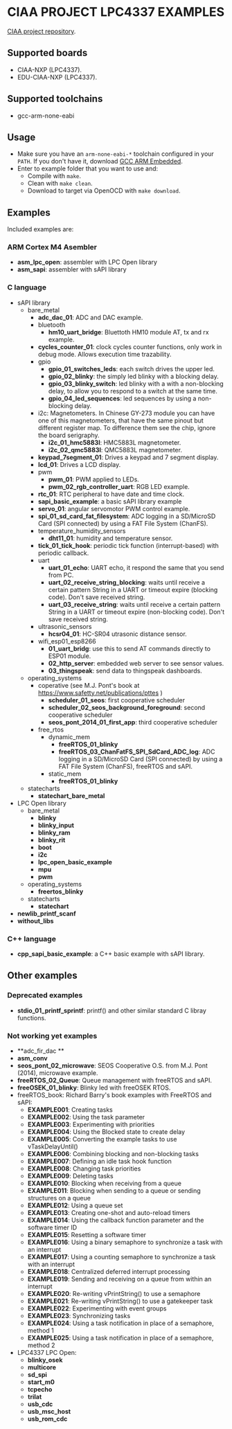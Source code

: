 # CIAA PROJECT LPC4337 EXAMPLES

[CIAA project repository](../../../ciaa_project).

## Supported boards
- CIAA-NXP (LPC4337).
- EDU-CIAA-NXP (LPC4337).

## Supported toolchains
- gcc-arm-none-eabi

## Usage
- Make sure you have an ```arm-none-eabi-*``` toolchain configured in your ```PATH```. If you don't have it, download [GCC ARM Embedded](https://developer.arm.com/open-source/gnu-toolchain/gnu-rm).
- Enter to example folder that you want to use and:
    - Compile with ```make```.
    - Clean with ```make clean```.
    - Download to target via OpenOCD with ```make download```.

## Examples

Included examples are:

### ARM Cortex M4 Asembler
 - **asm_lpc_open**: assembler with LPC Open library
 - **asm_sapi**: assembler with sAPI library
 
### C language
 - sAPI library
    - bare_metal
        - **adc_dac_01**: ADC and DAC example.
        - bluetooth
            - **hm10_uart_bridge**: Bluettoth HM10 module AT, tx and rx example.
        - **cycles_counter_01**: clock cycles counter functions, only work in debug mode. Allows execution time trazability.
        - gpio
            - **gpio_01_switches_leds**: each switch drives the upper led.
            - **gpio_02_blinky**: the simply led blinky with a blocking delay.
            - **gpio_03_blinky_switch**: led blinky with a with a non-blocking delay, to allow you to respond to a switch at the same time.
            - **gpio_04_led_sequences**: led sequences by using a non-blocking delay.
        - i2c: Magnetometers. In Chinese GY-273 module you can have one of this magnetometers, that have the same pinout but different register map. To difference them see the chip, ignore the board serigraphy.
            - **i2c_01_hmc5883l**: HMC5883L magnetometer. 
            - **i2c_02_qmc5883l**: QMC5883L magnetometer.
        - **keypad_7segment_01**: Drives a keypad and 7 segment display.
        - **lcd_01**: Drives a LCD display.
        - pwm
            - **pwm_01**: PWM applied to LEDs.
            - **pwm_02_rgb_controller_uart**: RGB LED example.
        - **rtc_01**: RTC peripheral to have date and time clock.
        - **sapi_basic_example**: a basic sAPI library example
        - **servo_01**: angular servomotor PWM control example.
        - **spi_01_sd_card_fat_filesystem**: ADC logging in a SD/MicroSD Card (SPI connected) by using a FAT File System (ChanFS).
        - temperature_humidity_sensors
            - **dht11_01**: humidity and temperature sensor.
        - **tick_01_tick_hook**: periodic tick function (interrupt-based) with periodic callback.
        - uart
            - **uart_01_echo**: UART echo, it respond the same that you send from PC.
            - **uart_02_receive_string_blocking**: waits until receive a certain pattern String in a UART or timeout expire (blocking code). Don't save received string.
            - **uart_03_receive_string**: waits until receive a certain pattern String in a UART or timeout expire (non-blocking code). Don't save received string.
        - ultrasonic_sensors
            - **hcsr04_01**:  HC-SR04 utrasonic distance sensor.
        - wifi_esp01_esp8266
            - **01_uart_bridg**: use this to send AT commands directly to ESP01 module.
            - **02_http_server**: embedded web server to see sensor values.
            - **03_thingspeak**: send data to thingspeak dashboards.
    - operating_systems
        - coperative (see M.J. Pont's book at https://www.safetty.net/publications/pttes )
            - **scheduler_01_seos**: first cooperative scheduler
            - **scheduler_02_seos_background_foreground**: second cooperative scheduler
            - **seos_pont_2014_01_first_app**: third cooperative scheduler
        - free_rtos
            - dynamic_mem
                - **freeRTOS_01_blinky**
                - **freeRTOS_03_ChanFatFS_SPI_SdCard_ADC_log**: ADC logging in a SD/MicroSD Card (SPI connected) by using a FAT File System (ChanFS), freeRTOS and sAPI.
            - static_mem
                - **freeRTOS_01_blinky**
    - statecharts
        - **statechart_bare_metal**
 - LPC Open library
    - bare_metal
        - **blinky**
        - **blinky_input**
        - **blinky_ram**
        - **blinky_rit**
        - **boot**
        - **i2c**
        - **lpc_open_basic_example**
        - **mpu**
        - **pwm**
    - operating_systems
        - **freertos_blinky**
    - statecharts
        - **statechart**
 - **newlib_printf_scanf**
 - **without_libs**
 
### C++ language
 - **cpp_sapi_basic_example**: a C++ basic example with sAPI library.

 
 

## Other examples

### Deprecated examples
 - **stdio_01_printf_sprintf**: printf() and other similar standard C libray functions.
 
### Not working yet examples
 - **adc_fir_dac **
 - **asm_conv**
 - **seos_pont_02_microwave**: SEOS Cooperative O.S. from M.J. Pont (2014), microwave example.
 - **freeRTOS_02_Queue**: Queue management with freeRTOS and sAPI. 
 - **freeOSEK_01_blinky**: Blinky led with freeOSEK RTOS.
 - freeRTOS_book: Richard Barry's book examples with FreeRTOS and sAPI:
     - **EXAMPLE001**: Creating tasks
     - **EXAMPLE002**: Using the task parameter
     - **EXAMPLE003**: Experimenting with priorities
     - **EXAMPLE004**: Using the Blocked state to create delay
     - **EXAMPLE005**: Converting the example tasks to use vTaskDelayUntil()
     - **EXAMPLE006**: Combining blocking and non-blocking tasks
     - **EXAMPLE007**: Defining an idle task hook function
     - **EXAMPLE008**: Changing task priorities
     - **EXAMPLE009**: Deleting tasks
     - **EXAMPLE010**: Blocking when receiving from a queue
     - **EXAMPLE011**: Blocking when sending to a queue or sending structures on a queue
     - **EXAMPLE012**: Using a queue set
     - **EXAMPLE013**: Creating one-shot and auto-reload timers
     - **EXAMPLE014**: Using the callback function parameter and the software timer ID
     - **EXAMPLE015**: Resetting a software timer
     - **EXAMPLE016**: Using a binary semaphore to synchronize a task with an interrupt
     - **EXAMPLE017**: Using a counting semaphore to synchronize a task with an interrupt
     - **EXAMPLE018**: Centralized deferred interrupt processing
     - **EXAMPLE019**: Sending and receiving on a queue from within an interrupt
     - **EXAMPLE020**: Re-writing vPrintString() to use a semaphore
     - **EXAMPLE021**: Re-writing vPrintString() to use a gatekeeper task
     - **EXAMPLE022**: Experimenting with event groups
     - **EXAMPLE023**: Synchronizing tasks
     - **EXAMPLE024**: Using a task notification in place of a semaphore, method 1
     - **EXAMPLE025**: Using a task notification in place of a semaphore, method 2
 - LPC4337 LPC Open:
     - **blinky_osek**
     - **multicore**
     - **sd_spi**
     - **start_m0**
     - **tcpecho**
     - **trilat**
     - **usb_cdc**
     - **usb_msc_host**
     - **usb_rom_cdc**
